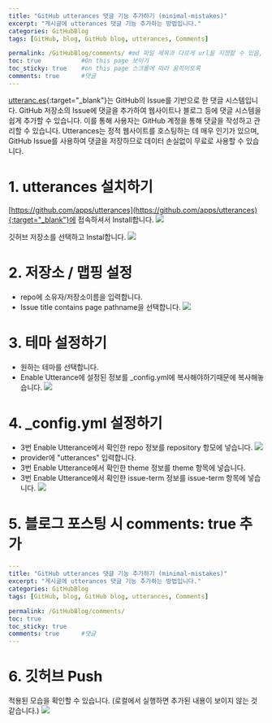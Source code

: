 ```yaml
---
title: "GitHub utterances 댓글 기능 추가하기 (minimal-mistakes)"
excerpt: "게시글에 utterances 댓글 기능 추가하는 방법입니다."
categories: GitHubBlog
tags: [GitHub, blog, GitHub blog, utterances, Comments]

permalink: /GitHubBlog/comments/ #md 파일 제목과 다르게 url을 지정할 수 있음, 미지정 시 md 파일 명으로 따라감   
toc: true           #On this page 보이기 
toc_sticky: true    #on this page 스크롤에 따라 움직이도록 
comments: true      #댓글
--- 
```

[utteranc.es](https://github.com/apps/utterances){:target="_blank"}는 GitHub의 Issue를 기반으로 한 댓글 시스템입니다. GitHub 저장소의 Issue에 댓글을 추가하여 웹사이트나 블로그 등에 댓글 시스템을 쉽게 추가할 수 있습니다. 이를 통해 사용자는 GitHub 계정을 통해 댓글을 작성하고 관리할 수 있습니다. Utterances는 정적 웹사이트를 호스팅하는 데 매우 인기가 있으며, GitHub Issue를 사용하여 댓글을 저장하므로 데이터 손실없이 무료로 사용할 수 있습니다.

# 1. utterances 설치하기 
[https://github.com/apps/utterances](https://github.com/apps/utterances){:target="_blank"}에 접속하셔서 Install합니다. 
![](/assets/images/categories/githubblog/2024-03-05-utterancesInstall.png)

깃허브 저장소를 선택하고 Instal합니다.
![](/assets/images/categories/githubblog/2024-03-05-utterancesInstall2.png) 

# 2. 저장소 / 맵핑 설정 
- repo에 소유자/저장소이름을 입력합니다. 
- Issue title contains page pathname을 선택합니다. 
![](/assets/images/categories/githubblog/2024-03-05-utterancesContiguration.png)

# 3. 테마 설정하기 
- 원하는 테마를 선택합니다. 
- Enable Utterance에 설정된 정보를 _config.yml에 복사해야하기때문에 복사해놓습니다. 
![](/assets/images/categories/githubblog/2024-03-05-utterancesTheme.png)

# 4. _config.yml 설정하기 
- 3번 Enable Utterance에서 확인한 repo 정보를 repository 항모에 넣습니다. 
![](/assets/images/categories/githubblog/2024-03-05-utterancesConfigyml1.png)
- provider에 "utterances" 입력합니다. 
- 3번 Enable Utterance에서 확인한 theme 정보를 theme 항목에 넣습니다. 
- 3번 Enable Utterance에서 확인한 issue-term 정보를 issue-term 항목에 넣습니다. 
![](/assets/images/categories/githubblog/2024-03-05-utterancesConfigyml2.png)

# 5. 블로그 포스팅 시 comments: true 추가
``` yml
---
title: "GitHub utterances 댓글 기능 추가하기 (minimal-mistakes)"
excerpt: "게시글에 utterances 댓글 기능 추가하는 방법입니다."
categories: GitHubBlog
tags: [GitHub, blog, GitHub blog, utterances, Comments]

permalink: /GitHubBlog/comments/ 
toc: true          
toc_sticky: true    
comments: true      #댓글
--- 
```

# 6. 깃허브 Push 
적용된 모습을 확인할 수 있습니다. (로컬에서 실행하면 추가된 내용이 보이지 않는 것 같습니다.)
![](/assets/images/categories/githubblog/2024-03-05-utterancesComments.png)

